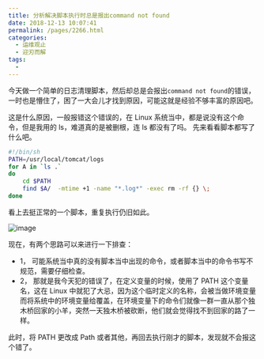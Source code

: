 ```yaml
---
title: 分析解决脚本执行时总是报出command not found
date: 2018-12-13 10:07:41
permalink: /pages/2266.html
categories:
  - 运维观止
  - 迎刃而解
tags:
  - 
---
```


今天做一个简单的日志清理脚本，然后却总是会报出`command not found`的错误，一时也是懵住了，困了一大会儿才找到原因，可能这就是经验不够丰富的原因吧。



这是什么原因，一般报错这个错误的，在 Linux 系统当中，都是说没有这个命令，但是我用的 ls，难道真的是被删根，连 ls 都没有了吗。
先来看看脚本都写了什么吧。



```sh
#!/bin/sh
PATH=/usr/local/tomcat/logs
for A in `ls .`
do
    cd $PATH
    find $A/  -mtime +1 -name "*.log*" -exec rm -rf {} \;
done
```



看上去挺正常的一个脚本，重复执行仍旧如此。





![image](http://t.eryajf.net/imgs/2021/09/b92935f1672d6522.jpg)





现在，有两个思路可以来进行一下排查：



- 1， 可能系统当中真的没有脚本当中出现的命令，或者脚本当中的命令书写不规范，需要仔细检查。
- 2， 那就是我今天犯的错误了，在定义变量的时候，使用了 PATH 这个变量名，这在 Linux 中就犯了大忌，因为这个临时定义的名称，会被当做环境变量而将系统中的环境变量给覆盖，在环境变量下的命令们就像一群一直从那个独木桥回家的小羊，突然一天独木桥被砍断，他们就会觉得找不到回家的路了一样。



此时，将 PATH 更改成 Path 或者其他，再回去执行刚才的脚本，发现就不会报这个错了。

